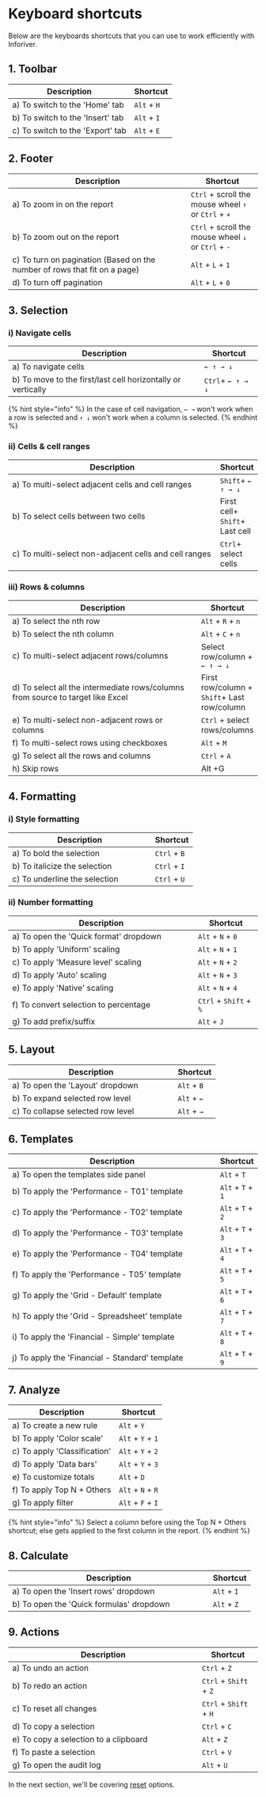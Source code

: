 # Keyboard shortcuts

Below are the keyboards shortcuts that you can use to work efficiently with Inforiver.

## 1. Toolbar

| Description                       | Shortcut     |
| --------------------------------- | ------------ |
| a) To switch to the 'Home' tab    | `Alt` + `H`  |
| b) To switch to the 'Insert' tab  | `Alt` + `I`  |
| c) To switch to the 'Export' tab  | `Alt` + `E`  |

## 2. Footer

<table><thead><tr><th width="345">Description</th><th>Shortcut</th></tr></thead><tbody><tr><td>a) To zoom in on the report</td><td><code>Ctrl</code> + scroll the mouse wheel <code>↑</code> or <code>Ctrl</code> + <code>+</code> </td></tr><tr><td>b) To zoom out on the report </td><td><code>Ctrl</code> + scroll the mouse wheel <code>↓</code> or <code>Ctrl</code> + <code>-</code></td></tr><tr><td>c) To turn on pagination (Based on the number of rows that fit on a page)</td><td><code>Alt</code> + <code>L</code> + <code>1</code> </td></tr><tr><td>d) To turn off pagination</td><td><code>Alt</code> + <code>L</code> + <code>0</code> </td></tr></tbody></table>

## 3. Selection

### i) Navigate cells

| Description                                                  | Shortcut           |
| ------------------------------------------------------------ | ------------------ |
| a) To navigate cells                                         | `← ↑ → ↓`          |
| b) To move to the first/last cell horizontally or vertically | `Ctrl`+ `← ↑ → ↓`  |

{% hint style="info" %}
In the case of cell navigation, `← →` won't work when a row is selected and `↑ ↓` won't work when a column is selected.&#x20;
{% endhint %}

### ii) Cells & cell ranges

<table><thead><tr><th width="452">Description</th><th>Shortcut</th></tr></thead><tbody><tr><td>a) To multi-select adjacent cells and cell ranges</td><td><code>Shift</code>+ <code>← ↑ → ↓</code></td></tr><tr><td>b) To select cells between two cells</td><td>First cell+ <code>Shift</code>+ Last cell</td></tr><tr><td>c) To multi-select non-adjacent cells and cell ranges</td><td><code>Ctrl</code>+ select cells</td></tr></tbody></table>

### iii) Rows & columns

<table><thead><tr><th width="430.5">Description</th><th>Shortcut</th></tr></thead><tbody><tr><td>a) To select the nth row</td><td><code>Alt</code> + <code>R</code> + <code>n</code> </td></tr><tr><td>b) To select the nth column</td><td><code>Alt</code> + <code>C</code> + <code>n</code> </td></tr><tr><td>c) To multi-select adjacent rows/columns </td><td>Select row/column + <code>← ↑ → ↓</code></td></tr><tr><td>d) To select all the intermediate rows/columns from source to target like Excel</td><td>First row/column + <code>Shift</code>+ Last row/column</td></tr><tr><td>e) To multi-select non-adjacent rows or columns</td><td><code>Ctrl</code> + select rows/columns</td></tr><tr><td>f) To multi-select rows using checkboxes</td><td><code>Alt</code> + <code>M</code></td></tr><tr><td>g) To select all the rows and columns </td><td><code>Ctrl</code> + <code>A</code></td></tr><tr><td>h) Skip rows</td><td>Alt +G</td></tr></tbody></table>

## 4. Formatting

### i) Style formatting

<table><thead><tr><th width="272.5">Description</th><th>Shortcut</th></tr></thead><tbody><tr><td>a) To bold the selection </td><td><code>Ctrl</code> + <code>B</code></td></tr><tr><td>b) To italicize the selection</td><td><code>Ctrl</code> + <code>I</code></td></tr><tr><td>c) To underline the selection</td><td><code>Ctrl</code> + <code>U</code></td></tr></tbody></table>

### ii) Number formatting

<table><thead><tr><th width="359.5">Description</th><th>Shortcut</th></tr></thead><tbody><tr><td>a) To open the 'Quick format' dropdown</td><td><code>Alt</code> + <code>N</code> + <code>0</code></td></tr><tr><td>b) To apply 'Uniform' scaling</td><td><code>Alt</code> + <code>N</code> + <code>1</code> </td></tr><tr><td>c) To apply 'Measure level' scaling</td><td><code>Alt</code> + <code>N</code> + <code>2</code></td></tr><tr><td>d) To apply 'Auto' scaling</td><td><code>Alt</code> + <code>N</code> + <code>3</code> </td></tr><tr><td>e) To apply 'Native' scaling</td><td><code>Alt</code> + <code>N</code> + <code>4</code></td></tr><tr><td>f) To convert selection to percentage </td><td><code>Ctrl</code> + <code>Shift</code> + <code>%</code></td></tr><tr><td>g) To add prefix/suffix</td><td><code>Alt</code> + <code>J</code></td></tr></tbody></table>

## 5. Layout

<table><thead><tr><th width="318.5">Description</th><th>Shortcut</th></tr></thead><tbody><tr><td>a) To open the 'Layout' dropdown</td><td><code>Alt</code> + <code>B</code> </td></tr><tr><td>b) To expand selected row level</td><td><code>Alt</code> + <code>←</code></td></tr><tr><td>c) To collapse selected row level</td><td><code>Alt</code> + <code>→</code> </td></tr></tbody></table>

## 6. Templates

<table><thead><tr><th width="418.5">Description</th><th>Shortcut</th></tr></thead><tbody><tr><td>a) To open the templates side panel</td><td><code>Alt</code> + <code>T</code></td></tr><tr><td>b) To apply the 'Performance - T01' template </td><td><code>Alt</code> + <code>T</code> + <code>1</code></td></tr><tr><td>c) To apply the 'Performance - T02' template</td><td><code>Alt</code> + <code>T</code> + <code>2</code></td></tr><tr><td>d) To apply the 'Performance - T03' template</td><td><code>Alt</code> + <code>T</code> + <code>3</code></td></tr><tr><td>e) To apply the 'Performance - T04' template</td><td><code>Alt</code> + <code>T</code> + <code>4</code></td></tr><tr><td>f) To apply the 'Performance - T05' template</td><td><code>Alt</code> + <code>T</code> + <code>5</code></td></tr><tr><td>g) To apply the 'Grid - Default' template</td><td><code>Alt</code> + <code>T</code> + <code>6</code></td></tr><tr><td>h) To apply the 'Grid - Spreadsheet' template</td><td><code>Alt</code> + <code>T</code> + <code>7</code></td></tr><tr><td>i) To apply the 'Financial - Simple' template</td><td><code>Alt</code> + <code>T</code> + <code>8</code></td></tr><tr><td>j) To apply the 'Financial - Standard' template</td><td><code>Alt</code> + <code>T</code> + <code>9</code></td></tr></tbody></table>

## 7. Analyze

| Description                  | Shortcut           |
| ---------------------------- | ------------------ |
| a) To create a new rule      | `Alt` + `Y`        |
| b) To apply 'Color scale'    | `Alt` + `Y` + `1`  |
| c) To apply 'Classification' | `Alt` + `Y` + `2`  |
| d) To apply 'Data bars'      | `Alt` + `Y` + `3`  |
| e) To customize totals       | `Alt` + `D`        |
| f) To apply Top N + Others   | `Alt` + `N` + `R`  |
| g) To apply filter           | `Alt` + `F` + `I`  |

{% hint style="info" %}
Select a column before using the Top N + Others shortcut; else gets applied to the first column in the report.
{% endhint %}

## 8. Calculate

<table><thead><tr><th width="389.5">Description</th><th>Shortcut</th></tr></thead><tbody><tr><td>a) To open the 'Insert rows' dropdown</td><td><code>Alt</code> + <code>I</code></td></tr><tr><td>b) To open the 'Quick formulas' dropdown</td><td><code>Alt</code> + <code>Z</code></td></tr></tbody></table>

## 9. Actions

<table><thead><tr><th width="367.5">Description</th><th>Shortcut</th></tr></thead><tbody><tr><td>a) To undo an action </td><td><code>Ctrl</code> + <code>Z</code></td></tr><tr><td>b) To redo an action</td><td><code>Ctrl</code> + <code>Shift</code> + <code>Z</code> </td></tr><tr><td>c) To reset all changes</td><td><code>Ctrl</code> + <code>Shift</code> + <code>H</code> </td></tr><tr><td>d) To copy a selection</td><td><code>Ctrl</code> + <code>C</code></td></tr><tr><td>e) To copy a selection to a clipboard</td><td><code>Alt</code> + <code>Z</code></td></tr><tr><td>f) To paste a selection</td><td><code>Ctrl</code> + <code>V</code></td></tr><tr><td>g) To open the audit log</td><td><code>Alt</code> + <code>U</code></td></tr></tbody></table>

In the next section, we'll be covering [reset](reset.md) options.
